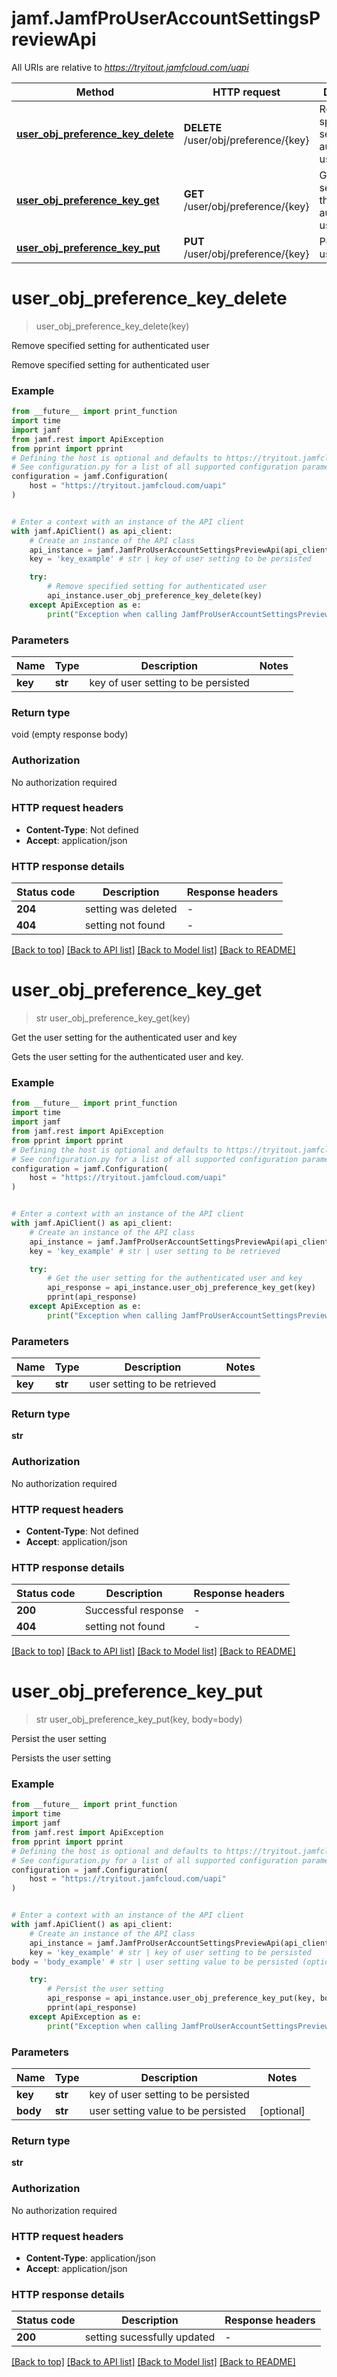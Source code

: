 # jamf.JamfProUserAccountSettingsPreviewApi

All URIs are relative to *https://tryitout.jamfcloud.com/uapi*

Method | HTTP request | Description
------------- | ------------- | -------------
[**user_obj_preference_key_delete**](JamfProUserAccountSettingsPreviewApi.md#user_obj_preference_key_delete) | **DELETE** /user/obj/preference/{key} | Remove specified setting for authenticated user 
[**user_obj_preference_key_get**](JamfProUserAccountSettingsPreviewApi.md#user_obj_preference_key_get) | **GET** /user/obj/preference/{key} | Get the user setting for the authenticated user and key 
[**user_obj_preference_key_put**](JamfProUserAccountSettingsPreviewApi.md#user_obj_preference_key_put) | **PUT** /user/obj/preference/{key} | Persist the user setting 


# **user_obj_preference_key_delete**
> user_obj_preference_key_delete(key)

Remove specified setting for authenticated user 

Remove specified setting for authenticated user 

### Example

```python
from __future__ import print_function
import time
import jamf
from jamf.rest import ApiException
from pprint import pprint
# Defining the host is optional and defaults to https://tryitout.jamfcloud.com/uapi
# See configuration.py for a list of all supported configuration parameters.
configuration = jamf.Configuration(
    host = "https://tryitout.jamfcloud.com/uapi"
)


# Enter a context with an instance of the API client
with jamf.ApiClient() as api_client:
    # Create an instance of the API class
    api_instance = jamf.JamfProUserAccountSettingsPreviewApi(api_client)
    key = 'key_example' # str | key of user setting to be persisted

    try:
        # Remove specified setting for authenticated user 
        api_instance.user_obj_preference_key_delete(key)
    except ApiException as e:
        print("Exception when calling JamfProUserAccountSettingsPreviewApi->user_obj_preference_key_delete: %s\n" % e)
```

### Parameters

Name | Type | Description  | Notes
------------- | ------------- | ------------- | -------------
 **key** | **str**| key of user setting to be persisted | 

### Return type

void (empty response body)

### Authorization

No authorization required

### HTTP request headers

 - **Content-Type**: Not defined
 - **Accept**: application/json

### HTTP response details
| Status code | Description | Response headers |
|-------------|-------------|------------------|
**204** | setting was deleted |  -  |
**404** | setting not found |  -  |

[[Back to top]](#) [[Back to API list]](../README.md#documentation-for-api-endpoints) [[Back to Model list]](../README.md#documentation-for-models) [[Back to README]](../README.md)

# **user_obj_preference_key_get**
> str user_obj_preference_key_get(key)

Get the user setting for the authenticated user and key 

Gets the user setting for the authenticated user and key. 

### Example

```python
from __future__ import print_function
import time
import jamf
from jamf.rest import ApiException
from pprint import pprint
# Defining the host is optional and defaults to https://tryitout.jamfcloud.com/uapi
# See configuration.py for a list of all supported configuration parameters.
configuration = jamf.Configuration(
    host = "https://tryitout.jamfcloud.com/uapi"
)


# Enter a context with an instance of the API client
with jamf.ApiClient() as api_client:
    # Create an instance of the API class
    api_instance = jamf.JamfProUserAccountSettingsPreviewApi(api_client)
    key = 'key_example' # str | user setting to be retrieved

    try:
        # Get the user setting for the authenticated user and key 
        api_response = api_instance.user_obj_preference_key_get(key)
        pprint(api_response)
    except ApiException as e:
        print("Exception when calling JamfProUserAccountSettingsPreviewApi->user_obj_preference_key_get: %s\n" % e)
```

### Parameters

Name | Type | Description  | Notes
------------- | ------------- | ------------- | -------------
 **key** | **str**| user setting to be retrieved | 

### Return type

**str**

### Authorization

No authorization required

### HTTP request headers

 - **Content-Type**: Not defined
 - **Accept**: application/json

### HTTP response details
| Status code | Description | Response headers |
|-------------|-------------|------------------|
**200** | Successful response |  -  |
**404** | setting not found |  -  |

[[Back to top]](#) [[Back to API list]](../README.md#documentation-for-api-endpoints) [[Back to Model list]](../README.md#documentation-for-models) [[Back to README]](../README.md)

# **user_obj_preference_key_put**
> str user_obj_preference_key_put(key, body=body)

Persist the user setting 

Persists the user setting 

### Example

```python
from __future__ import print_function
import time
import jamf
from jamf.rest import ApiException
from pprint import pprint
# Defining the host is optional and defaults to https://tryitout.jamfcloud.com/uapi
# See configuration.py for a list of all supported configuration parameters.
configuration = jamf.Configuration(
    host = "https://tryitout.jamfcloud.com/uapi"
)


# Enter a context with an instance of the API client
with jamf.ApiClient() as api_client:
    # Create an instance of the API class
    api_instance = jamf.JamfProUserAccountSettingsPreviewApi(api_client)
    key = 'key_example' # str | key of user setting to be persisted
body = 'body_example' # str | user setting value to be persisted (optional)

    try:
        # Persist the user setting 
        api_response = api_instance.user_obj_preference_key_put(key, body=body)
        pprint(api_response)
    except ApiException as e:
        print("Exception when calling JamfProUserAccountSettingsPreviewApi->user_obj_preference_key_put: %s\n" % e)
```

### Parameters

Name | Type | Description  | Notes
------------- | ------------- | ------------- | -------------
 **key** | **str**| key of user setting to be persisted | 
 **body** | **str**| user setting value to be persisted | [optional] 

### Return type

**str**

### Authorization

No authorization required

### HTTP request headers

 - **Content-Type**: application/json
 - **Accept**: application/json

### HTTP response details
| Status code | Description | Response headers |
|-------------|-------------|------------------|
**200** | setting sucessfully updated |  -  |

[[Back to top]](#) [[Back to API list]](../README.md#documentation-for-api-endpoints) [[Back to Model list]](../README.md#documentation-for-models) [[Back to README]](../README.md)

